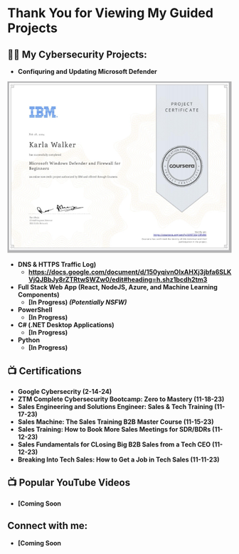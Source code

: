 <h1>Thank You for Viewing My Guided Projects</h1>

<h2>👨‍💻 My Cybersecurity Projects:</h2>

- <b>Confiquring and Updating Microsoft Defender<b>
<img src="IBM Project.png"/>

- <b>DNS & HTTPS Traffic Log)</b>
  - https://docs.google.com/document/d/150yqivnOlxAHXj3jbfa6SLKVjQJBbJy8rZTRtwSWZw0/edit#heading=h.shz1bcdh2tm3
- <b>Full Stack Web App (React, NodeJS, Azure, and Machine Learning Components)</b>
  - [In Progress) <b><i>(Potentially NSFW)</b></i>
- <b>PowerShell</b>
  - [In Progress)
- <b>C# (.NET Desktop Applications)</b>
  - [In Progress)
- <b>Python</b>
  - [In Progress)

<h2>📺 Certifications</h2>

- Google Cybersecrity (2-14-24)
- ZTM Complete Cybersecurity Bootcamp: Zero to Mastery (11-18-23)
- Sales Engineering and Solutions Engineer: Sales & Tech Training (11-17-23)
- Sales Machine: The Sales Training B2B Master Course (11-15-23)
- Sales Training: How to Book More Sales Meetings for SDR/BDRs (11-12-23)
- Sales Fundamentals for CLosing Big B2B Sales from a Tech CEO (11-12-23)
- Breaking Into Tech Sales: How to Get a Job in Tech Sales (11-11-23)

<h2>📺 Popular YouTube Videos</h2>

- [Coming Soon

<h2> Connect with me:</h2>

- [Coming Soon

[twitter]: https://twitter.com/ 
[youtube]: https://www.youtube.com/ 
[instagram]: https://www.instagram.com
[linkedin]: https://linkedin.com/in/ 
<!--

Here are some ideas to get you started:

- 🔭 I’m currently working on ...
- 🌱 I’m currently learning ...
- 👯 I’m looking to collaborate on ...
- 🤔 I’m looking for help with ...
- 💬 Ask me about ...
- 📫 How to reach me: ...
- 😄 Pronouns: ...
- ⚡ Fun fact: ...
-->
